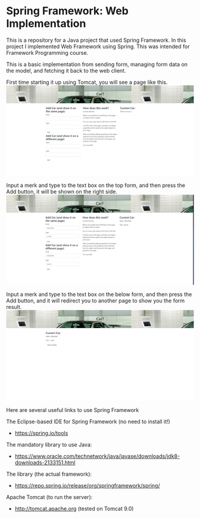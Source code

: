 # Spring Framework: Web Implementation

This is a repository for a Java project that used Spring Framework. In this project I implemented Web Framework using Spring. This was
intended for Framework Programming course.

This is a basic implementation from sending form, managing form data on the model, and fetching it back to the web client.

First time starting it up using Tomcat, you will see a page like this.
![alt text](https://github.com/rareguy/carweb1-spring/blob/master/WebContent/resources/car-theme/img/mainpage.png?raw=true "mainpage")

Input a merk and type to the text box on the top form, and then press the Add button, it will be shown on the right side.
![alt text](https://github.com/rareguy/carweb1-spring/blob/master/WebContent/resources/car-theme/img/mainpage_afterinput.PNG?raw=true "mainpage after input")

Input a merk and type to the text box on the below form, and then press the Add button, and it will redirect you to another page to show you the form result.
![alt text](https://github.com/rareguy/carweb1-spring/blob/master/WebContent/resources/car-theme/img/addCar.PNG?raw=true "addcar page")

Here are several useful links to use Spring Framework

The Eclipse-based IDE for Spring Framework (no need to install it!)
  - https://spring.io/tools

The mandatory library to use Java:
  - https://www.oracle.com/technetwork/java/javase/downloads/jdk8-downloads-2133151.html

The library (the actual framework):
  - https://repo.spring.io/release/org/springframework/spring/

Apache Tomcat (to run the server):
- http://tomcat.apache.org (tested on Tomcat 9.0)

